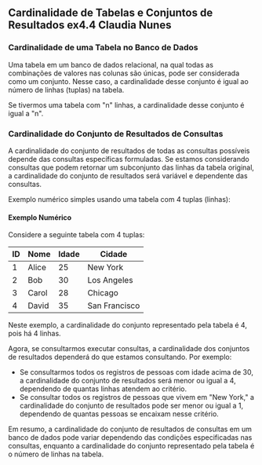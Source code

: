 ## Cardinalidade de Tabelas e Conjuntos de Resultados ex4.4 Claudia Nunes

### Cardinalidade de uma Tabela no Banco de Dados

Uma tabela em um banco de dados relacional, na qual todas as combinações de valores nas colunas são únicas, pode ser considerada como um conjunto. Nesse caso, a cardinalidade desse conjunto é igual ao número de linhas (tuplas) na tabela.

Se tivermos uma tabela com "n" linhas, a cardinalidade desse conjunto é igual a "n".

### Cardinalidade do Conjunto de Resultados de Consultas

A cardinalidade do conjunto de resultados de todas as consultas possíveis depende das consultas específicas formuladas. Se estamos considerando consultas que podem retornar um subconjunto das linhas da tabela original, a cardinalidade do conjunto de resultados será variável e dependente das consultas.

Exemplo numérico simples usando uma tabela com 4 tuplas (linhas):

#### Exemplo Numérico

Considere a seguinte tabela com 4 tuplas:

| ID  | Nome    | Idade | Cidade    |
| --- | ------- | ----- | --------- |
| 1   | Alice   | 25    | New York  |
| 2   | Bob     | 30    | Los Angeles |
| 3   | Carol   | 28    | Chicago   |
| 4   | David   | 35    | San Francisco |

Neste exemplo, a cardinalidade do conjunto representado pela tabela é 4, pois há 4 linhas.

Agora, se consultarmos executar consultas, a cardinalidade dos conjuntos de resultados dependerá do que estamos consultando. Por exemplo:

- Se consultarmos todos os registros de pessoas com idade acima de 30, a cardinalidade do conjunto de resultados será menor ou igual a 4, dependendo de quantas linhas atendem ao critério.
- Se consultar todos os registros de pessoas que vivem em "New York," a cardinalidade do conjunto de resultados pode ser menor ou igual a 1, dependendo de quantas pessoas se encaixam nesse critério.

Em resumo, a cardinalidade do conjunto de resultados de consultas em um banco de dados pode variar dependendo das condições especificadas nas consultas, enquanto a cardinalidade do conjunto representado pela tabela é o número de linhas na tabela.